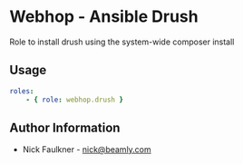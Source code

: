 Webhop - Ansible Drush
==========================

Role to install drush using the system-wide composer install

Usage
-----

```yaml
roles:
    - { role: webhop.drush }
```

Author Information
-------------------

* Nick Faulkner - nick@beamly.com
